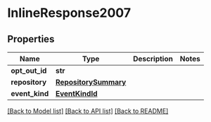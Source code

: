 # InlineResponse2007

## Properties
Name | Type | Description | Notes
------------ | ------------- | ------------- | -------------
**opt_out_id** | **str** |  | 
**repository** | [**RepositorySummary**](RepositorySummary.md) |  | 
**event_kind** | [**EventKindId**](EventKindId.md) |  | 

[[Back to Model list]](../README.md#documentation-for-models) [[Back to API list]](../README.md#documentation-for-api-endpoints) [[Back to README]](../README.md)

